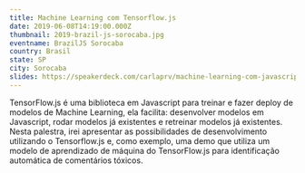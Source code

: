```yaml
---
title: Machine Learning com Tensorflow.js
date: 2019-06-08T14:19:00.000Z
thumbnail: 2019-brazil-js-sorocaba.jpg
eventname: BrazilJS Sorocaba
country: Brasil
state: SP
city: Sorocaba
slides: https://speakerdeck.com/carlaprv/machine-learning-com-javascript-utilizando-tensorflow-dot-js
---
```

TensorFlow.js é uma biblioteca em Javascript para treinar e fazer deploy de modelos de Machine Learning, ela facilita: desenvolver modelos em Javascript, rodar modelos já existentes e retreinar modelos já existentes. Nesta palestra, irei apresentar as possibilidades de desenvolvimento utilizando o Tensorflow.js e, como exemplo, uma demo que utiliza um modelo de aprendizado de máquina do TensorFlow.js para identificação automática de comentários tóxicos.